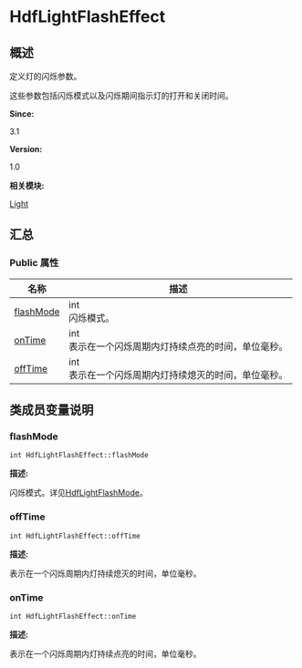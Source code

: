 # HdfLightFlashEffect


## 概述

定义灯的闪烁参数。

这些参数包括闪烁模式以及闪烁期间指示灯的打开和关闭时间。

**Since:**

3.1

**Version:**

1.0

**相关模块:**

[Light](_light.md)


## 汇总


### Public 属性

  | 名称 | 描述 | 
| -------- | -------- |
| [flashMode](#flashmode) | int<br/>闪烁模式。 | 
| [onTime](#ontime) | int<br/>表示在一个闪烁周期内灯持续点亮的时间，单位毫秒。 | 
| [offTime](#offtime) | int<br/>表示在一个闪烁周期内灯持续熄灭的时间，单位毫秒。 | 


## 类成员变量说明


### flashMode

  
```
int HdfLightFlashEffect::flashMode
```

**描述:**

闪烁模式。详见[HdfLightFlashMode](_light.md#hdflightflashmode)。


### offTime

  
```
int HdfLightFlashEffect::offTime
```

**描述:**

表示在一个闪烁周期内灯持续熄灭的时间，单位毫秒。


### onTime

  
```
int HdfLightFlashEffect::onTime
```

**描述:**

表示在一个闪烁周期内灯持续点亮的时间，单位毫秒。
